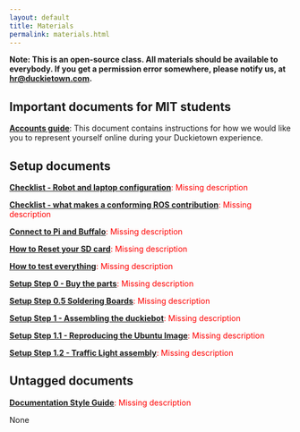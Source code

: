 ```yaml
---
layout: default
title: Materials
permalink: materials.html
---
```


**Note: This is an open-source class. All materials should be available to everybody. If you get
a permission error somewhere, please notify us, at <a href="mailto:hr@duckietown.com">hr@duckietown.com</a>.**


<style type='text/css'>
.missing { color: red; }
.title {font-weight: bold; }
</style>




## Important documents for MIT students 
    
    


<p id="accounts_guide" class=""><a class="title" href="https://docs.google.com/document/d/1hIZftFCZEpcvL-yp8kkYMjWzGBiNcwajdn2_ZxeirIM/edit?usp=sharing">Accounts guide</a>: This document contains instructions for how we would like you  to represent yourself online during your Duckietown experience.</p>




## Setup documents 
    
    


<p id="checklist_robot_laptop_config" class="missing"><a class="title" href="https://drive.google.com/open?id=1ndGKGg1C_wbwfz3A80UUk_YhaIVP8SKkdz0GhplI1gA">Checklist - Robot and laptop configuration</a>: Missing description</p>



<p id="checklist_conforming_ros_contribution" class="missing"><a class="title" href="https://drive.google.com/open?id=1nueJb9j9APGYT7iT-PQNNqcytUlLKguKhV9C0P2xOIQ">Checklist - what makes a conforming ROS contribution</a>: Missing description</p>



<p id="connect_pi_and_buffalo" class="missing"><a class="title" href="https://drive.google.com/open?id=15LqdN3f5vA_eVrzeAIOW_GYdUl6STS4Sn11qtengEws">Connect to Pi and Buffalo</a>: Missing description</p>



<p id="sd_card_reset" class="missing"><a class="title" href="https://drive.google.com/open?id=1W0PZhI9BcPhYhlrR4OnsUnrxOdbsd6StfKv7CU_9Nhw">How to Reset your SD card</a>: Missing description</p>



<p id="how_to_test_everything" class="missing"><a class="title" href="https://drive.google.com/open?id=1UgCuAcE0WJKja-y0WTXR8pFo9f3srQ4TNtAiX8Nhp08">How to test everything</a>: Missing description</p>



<p id="setup_step0_buy_parts" class="missing"><a class="title" href="https://drive.google.com/open?id=1tRRN15MLBl5OwXkuhxToxqEZSDuvAlxXbiOygzJ4Guk">Setup Step 0 - Buy the parts</a>: Missing description</p>



<p id="setup_step0.5_soldering_boards" class="missing"><a class="title" href="https://drive.google.com/open?id=1HAjn_tXxTPVzIJP8ZAWhHe13UyQRm6oGbI7xuBDn6rk">Setup Step 0.5 Soldering Boards</a>: Missing description</p>



<p id="setup_step1_buy_parts" class="missing"><a class="title" href="https://drive.google.com/open?id=1QKSj5W-LNoSg6dvAPhiIUOPcJvVdRBCL_uKQyGBBDsE">Setup Step 1 - Assembling the duckiebot</a>: Missing description</p>



<p id="setup_step11_ubuntu_image" class="missing"><a class="title" href="https://drive.google.com/open?id=1qMso-yhvK_y5lQ0qNpvDtPJ7M1iF5p7-l0_lJBTxHqo">Setup Step 1.1 - Reproducing the Ubuntu Image</a>: Missing description</p>



<p id="setup_step12_traffic_light" class="missing"><a class="title" href="https://drive.google.com/open?id=10ET1mvQ7mltw7TZDWOeLnYps5r3Aa5Vf1PU5xwpaCtA">Setup Step 1.2 - Traffic Light assembly</a>: Missing description</p>




## Untagged documents 
    
    


<p id="documentation_style_guide" class="missing"><a class="title" href="https://drive.google.com/open?id=1dN_qt1KFI7osXsKCkBuTnMfVwmkSKDfELkwbRJ5z8a0">Documentation Style Guide</a>: Missing description</p>


None



